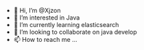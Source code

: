 - 👋 Hi, I’m @Xjzon
- 👀 I’m interested in Java
- 🌱 I’m currently learning elasticsearch
- 💞️ I’m looking to collaborate on java develop
- 📫 How to reach me ...

<!---
Xjzon/Xjzon is a ✨ special ✨ repository because its `README.md` (this file) appears on your GitHub profile.
You can click the Preview link to take a look at your changes.
--->
